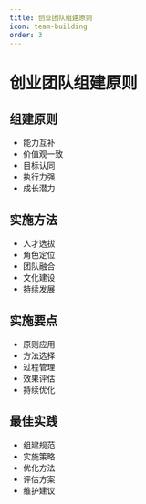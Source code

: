 ```yaml
---
title: 创业团队组建原则
icon: team-building
order: 3
---
```


# 创业团队组建原则

## 组建原则
- 能力互补
- 价值观一致
- 目标认同
- 执行力强
- 成长潜力

## 实施方法
- 人才选拔
- 角色定位
- 团队融合
- 文化建设
- 持续发展

## 实施要点
- 原则应用
- 方法选择
- 过程管理
- 效果评估
- 持续优化

## 最佳实践
- 组建规范
- 实施策略
- 优化方法
- 评估方案
- 维护建议
